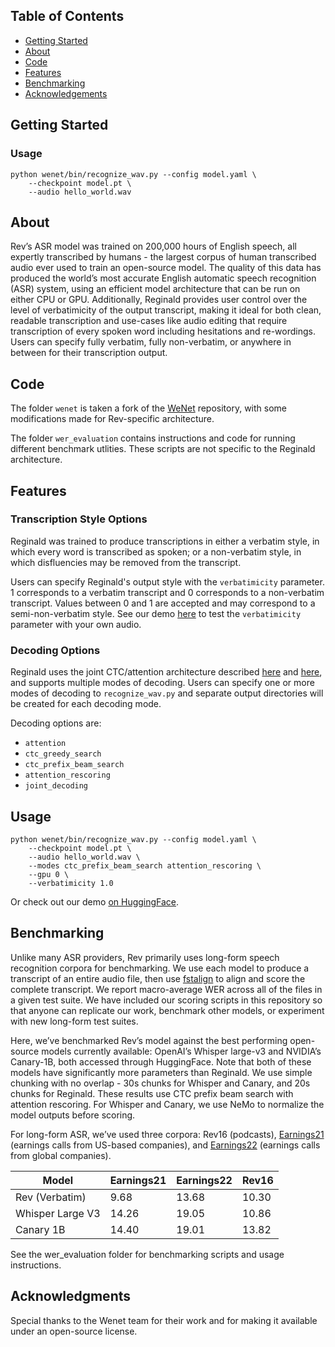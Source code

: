 ## Table of Contents
- [Getting Started](#getting-started)
- [About](#about)
- [Code](#code)
- [Features](#features)
- [Benchmarking](#benchmarking)
- [Acknowledgements](#acknowledgements)

## Getting Started <a name="getting-started"></a>

### Usage
```
python wenet/bin/recognize_wav.py --config model.yaml \
    --checkpoint model.pt \
    --audio hello_world.wav
```

## About <a name="about"></a>
Rev’s ASR model was trained on 200,000 hours of English speech, all expertly transcribed by humans - the largest corpus of human transcribed audio ever used to train an open-source model. The quality of this data has produced the world’s most accurate English automatic speech recognition (ASR) system, using an efficient model architecture that can be run on either CPU or GPU. Additionally, Reginald provides user control over the level of verbatimicity of the output transcript, making it ideal for both clean, readable transcription and use-cases like audio editing that require transcription of every spoken word including hesitations and re-wordings. Users can specify fully verbatim, fully non-verbatim, or anywhere in between for their transcription output.

## Code <a name="code"></a>
The folder `wenet` is taken a fork of the [WeNet](https://github.com/wenet-e2e/wenet) repository, with some modifications made for Rev-specific architecture.

The folder `wer_evaluation` contains instructions and code for running different benchmark utlities. These scripts are not specific to the Reginald architecture.

## Features <a name="features"></a>

### Transcription Style Options <a name="transcription-options"></a>
Reginald was trained to produce transcriptions in either a verbatim style, in which every word is transcribed as spoken; or a non-verbatim style, in which disfluencies may be removed from the transcript. 

Users can specify Reginald's output style with the `verbatimicity` parameter. 1 corresponds to a verbatim transcript and 0 corresponds to a non-verbatim transcript. Values between 0 and 1 are accepted and may correspond to a semi-non-verbatim style. See our demo [here](https://huggingface.co/spaces/Revai/reginald-demo) to test the `verbatimicity` parameter with your own audio.

### Decoding Options <a name="decoding-options"></a>

Reginald uses the joint CTC/attention architecture described [here](https://arxiv.org/pdf/2102.01547) and [here](https://www.rev.com/blog/speech-to-text-technology/what-makes-revs-v2-best-in-class), and supports multiple modes of decoding. Users can specify one or more modes of decoding to `recognize_wav.py` and separate output directories will be created for each decoding mode. 

Decoding options are: 
- `attention`
- `ctc_greedy_search`
- `ctc_prefix_beam_search`
- `attention_rescoring`
- `joint_decoding`

## Usage <a name="usage"></a>
```
python wenet/bin/recognize_wav.py --config model.yaml \
    --checkpoint model.pt \
    --audio hello_world.wav \
    --modes ctc_prefix_beam_search attention_rescoring \
    --gpu 0 \
    --verbatimicity 1.0
```

Or check out our demo [on HuggingFace](https://huggingface.co/spaces/Revai/reginald-demo).


## Benchmarking <a name="benchmarking"></a>

Unlike many ASR providers, Rev primarily uses long-form speech recognition corpora for benchmarking. We use each model to produce a transcript of an entire audio file, then use [fstalign](https://github.com/revdotcom/fstalign) to align and score the complete transcript. We report macro-average WER across all of the files in a given test suite. We have included our scoring scripts in this repository so that anyone can replicate our work, benchmark other models, or experiment with new long-form test suites. 

Here, we’ve benchmarked Rev’s model against the best performing open-source models currently available: OpenAI’s Whisper large-v3 and NVIDIA’s Canary-1B, both accessed through HuggingFace. Note that both of these models have significantly more parameters than Reginald. We use simple chunking with no overlap - 30s chunks for Whisper and Canary, and 20s chunks for Reginald. These results use CTC prefix beam search with attention rescoring. For Whisper and Canary, we use NeMo to normalize the model outputs before scoring.

For long-form ASR, we’ve used three corpora: Rev16 (podcasts), [Earnings21](https://github.com/revdotcom/speech-datasets/tree/main/earnings21) (earnings calls from US-based companies), and [Earnings22](https://github.com/revdotcom/speech-datasets/tree/main/earnings22) (earnings calls from global companies).

| Model            | Earnings21 | Earnings22 | Rev16 |
|------------------|------------|------------|-------|
| Rev (Verbatim)   |       9.68 |      13.68 | 10.30 |
| Whisper Large V3 |      14.26 |      19.05 | 10.86 |
| Canary 1B        |      14.40 |      19.01 | 13.82 |

See the wer_evaluation folder for benchmarking scripts and usage instructions.

## Acknowledgments <a name="acknowledgements"></a>
Special thanks to the Wenet team for their work and for making it available under an open-source license.


